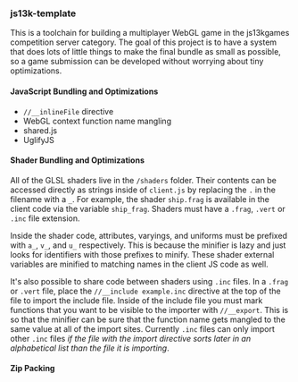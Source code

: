 ### js13k-template

This is a toolchain for building a multiplayer WebGL game in the js13kgames competition server category.
The goal of this project is to have a system that does lots of little things to make the final bundle
as small as possible, so a game submission can be developed without worrying about tiny optimizations.

#### JavaScript Bundling and Optimizations

- `//__inlineFile` directive
- WebGL context function name mangling
- shared.js
- UglifyJS

#### Shader Bundling and Optimizations

All of the GLSL shaders live in the `/shaders` folder.  Their contents can be accessed directly as strings
inside of `client.js` by replacing the `.` in the filename with a `_`. For example, the shader `ship.frag`
is available in the client code via the variable `ship_frag`. Shaders must have a `.frag`, `.vert` or `.inc`
file extension.

Inside the shader code, attributes, varyings, and uniforms must be prefixed with `a_`, `v_`, and `u_` respectively.
This is because the minifier is lazy and just looks for identifiers with those prefixes to minify. These shader
external variables are minified to matching names in the client JS code as well.

It's also possible to share code between shaders using `.inc` files. In a `.frag` or `.vert` file, place the
`//__include example.inc` directive at the top of the file to import the include file. Inside of the include file
you must mark functions that you want to be visible to the importer with `//__export`. This is so that the minifier
can be sure that the function name gets mangled to the same value at all of the import sites. Currently `.inc`
files can only import other `.inc` files *if the file with the import directive sorts later in an alphabetical list
than the file it is importing*.

#### Zip Packing
